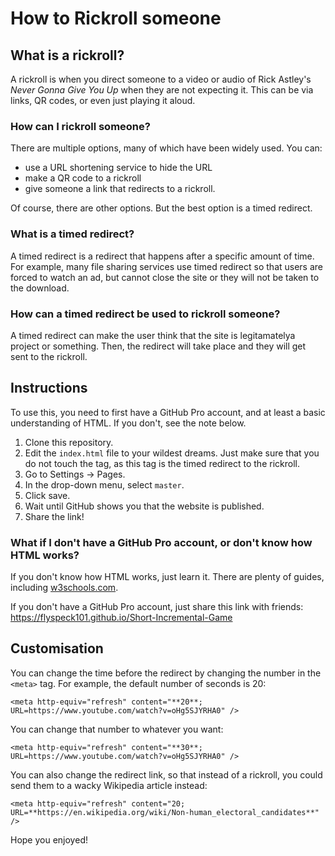 # How to Rickroll someone
## What is a rickroll? 
A rickroll is when you direct someone to a video or audio of Rick Astley's _Never Gonna Give You Up_ when they are not expecting it. This can be via links, QR codes, or even just playing it aloud. 
### How can I rickroll someone? 
There are multiple options, many of which have been widely used. You can: 
- use a URL shortening service to hide the URL 
- make a QR code to a rickroll 
- give someone a link that redirects to a rickroll. 

Of course, there are other options. But the best option is a timed redirect. 
### What is a timed redirect? 
A timed redirect is a redirect that happens after a specific amount of time. For example, many file sharing services use timed redirect so that users are forced to watch an ad, but cannot close the site or they will not be taken to the download. 
### How can a timed redirect be used to rickroll someone? 
A timed redirect can make the user think that the site is legitamatelya project or something. Then, the redirect will take place and they will get sent to the rickroll. 
## Instructions 
To use this, you need to first have a GitHub Pro account, and at least a basic understanding of HTML. If you don't, see the note below. 
1. Clone this repository. 
2. Edit the `index.html` file to your wildest dreams. Just make sure that you do not touch the <meta> tag, as this tag is the timed redirect to the rickroll. 
3. Go to Settings -> Pages. 
4. In the drop-down menu, select `master`. 
5. Click save. 
6. Wait until GitHub shows you that the website is published. 
7. Share the link! 

### What if I don't have a GitHub Pro account, or don't know how HTML works? 
If you don't know how HTML works, just learn it. There are plenty of guides, including [w3schools.com](https://www.w3schools.com). 

If you don't have a GitHub Pro account, just share this link with friends: https://flyspeck101.github.io/Short-Incremental-Game 

## Customisation 
You can change the time before the redirect by changing the number in the `<meta>` tag. For example, the default number of seconds is 20: 

`<meta http-equiv="refresh" content="**20**; URL=https://www.youtube.com/watch?v=oHg5SJYRHA0" />`

You can change that number to whatever you want: 

`<meta http-equiv="refresh" content="**30**; URL=https://www.youtube.com/watch?v=oHg5SJYRHA0" />`

You can also change the redirect link, so that instead of a rickroll, you could send them to a wacky Wikipedia article instead: 

`<meta http-equiv="refresh" content="20; URL=**https://en.wikipedia.org/wiki/Non-human_electoral_candidates**" />`

Hope you enjoyed!
